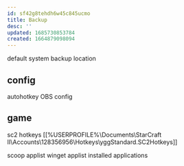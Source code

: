 ```yaml
---
id: sf42g8tehdh6w45c845ucmo
title: Backup
desc: ''
updated: 1685730853784
created: 1664879098094
---
```

default system backup location

## config

autohotkey
OBS config

## game

sc2 hotkeys [[%USERPROFILE%\Documents\StarCraft II\Accounts\128356956\Hotkeys\yggStandard.SC2Hotkeys]]

scoop applist
winget applist
installed applications

